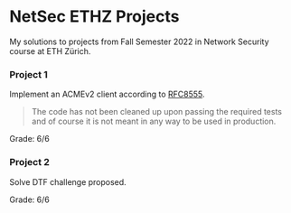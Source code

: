# NetSec ETHZ Projects

My solutions to projects from Fall Semester 2022 in Network Security course at ETH Zürich. 

### Project 1
Implement an ACMEv2 client according to [RFC8555](https://www.rfc-editor.org/rfc/rfc8555.html). 
> The code has not been cleaned up upon passing the required tests and of course it is not meant in any way to be used in production.

Grade: 6/6

### Project 2 
Solve DTF challenge proposed.

Grade: 6/6
 
